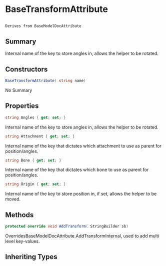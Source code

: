 # BaseTransformAttribute

## 
```c#
Derives from BaseModelDocAttribute
```

## Summary

Internal name of the key to store angles in, allows the helper to be rotated.
## Constructors

```c#
BaseTransformAttribute( string name) 
```
No Summary
## Properties

```c#
string Angles { get; set; } 
```
Internal name of the key to store angles in, allows the helper to be rotated.
```c#
string Attachment { get; set; } 
```
Internal name of the key that dictates which attachment to use as parent for position/angles.
```c#
string Bone { get; set; } 
```
Internal name of the key that dictates which bone to use as parent for position/angles.
```c#
string Origin { get; set; } 
```
Internal name of the key to store position in, if set, allows the helper to be moved.
## Methods

```c#
protected override void AddTransform( StringBuilder sb) 
```
OverridesBaseModelDocAttribute.AddTransformInternal, used to add multi level key-values.
## Inheriting Types

